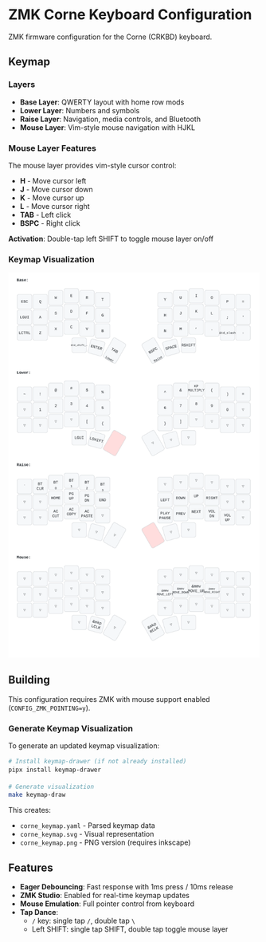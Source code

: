 # ZMK Corne Keyboard Configuration

ZMK firmware configuration for the Corne (CRKBD) keyboard.

## Keymap

### Layers

- **Base Layer**: QWERTY layout with home row mods
- **Lower Layer**: Numbers and symbols
- **Raise Layer**: Navigation, media controls, and Bluetooth
- **Mouse Layer**: Vim-style mouse navigation with HJKL

### Mouse Layer Features

The mouse layer provides vim-style cursor control:
- **H** - Move cursor left
- **J** - Move cursor down
- **K** - Move cursor up
- **L** - Move cursor right
- **TAB** - Left click
- **BSPC** - Right click

**Activation**: Double-tap left SHIFT to toggle mouse layer on/off

### Keymap Visualization

![Keymap](corne_keymap.svg)

## Building

This configuration requires ZMK with mouse support enabled (`CONFIG_ZMK_POINTING=y`).

### Generate Keymap Visualization

To generate an updated keymap visualization:

```bash
# Install keymap-drawer (if not already installed)
pipx install keymap-drawer

# Generate visualization
make keymap-draw
```

This creates:
- `corne_keymap.yaml` - Parsed keymap data
- `corne_keymap.svg` - Visual representation
- `corne_keymap.png` - PNG version (requires inkscape)

## Features

- **Eager Debouncing**: Fast response with 1ms press / 10ms release
- **ZMK Studio**: Enabled for real-time keymap updates
- **Mouse Emulation**: Full pointer control from keyboard
- **Tap Dance**:
  - `/` key: single tap `/`, double tap `\`
  - Left SHIFT: single tap SHIFT, double tap toggle mouse layer
